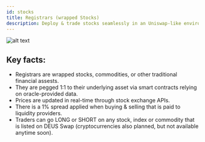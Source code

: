 ```yaml
---
id: stocks
title: Registrars (wrapped Stocks)
description: Deploy & trade stocks seamlessly in an Uniswap-like environment.
---
```


![alt text](https://i.ibb.co/v3bx1vm/wTSLA2.png "Logo Title Text 1")

## Key facts:

- Registrars are wrapped stocks, commodities, or other traditional financial assests.
- They are pegged 1:1 to their underlying asset via smart contracts relying on oracle-provided data.
- Prices are updated in real-time through stock exchange APIs.
- There is a 1% spread applied when buying & selling that is paid to liquidity providers.
- Traders can go LONG or SHORT on any stock, index or commodity that is listed on DEUS Swap (cryptocurrencies also planned, but not available anytime soon).  







